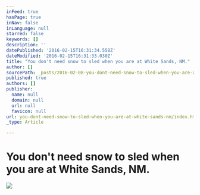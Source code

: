 ```yaml
---
inFeed: true
hasPage: true
inNav: false
inLanguage: null
starred: false
keywords: []
description: ''
datePublished: '2016-02-15T16:31:34.558Z'
dateModified: '2016-02-15T16:31:33.030Z'
title: "You don't need snow to sled when you are at White Sands, NM."
author: []
sourcePath: _posts/2016-02-08-you-dont-need-snow-to-sled-when-you-are-at-white-sands-nm.md
published: true
authors: []
publisher:
  name: null
  domain: null
  url: null
  favicon: null
url: you-dont-need-snow-to-sled-when-you-are-at-white-sands-nm/index.html
_type: Article

---
```

# You don't need snow to sled when you are at White Sands, NM.
![](https://s3-us-west-2.amazonaws.com/the-grid-img/p/3355886962dea1ad36c12415ac29c81f8f58e542.jpg)